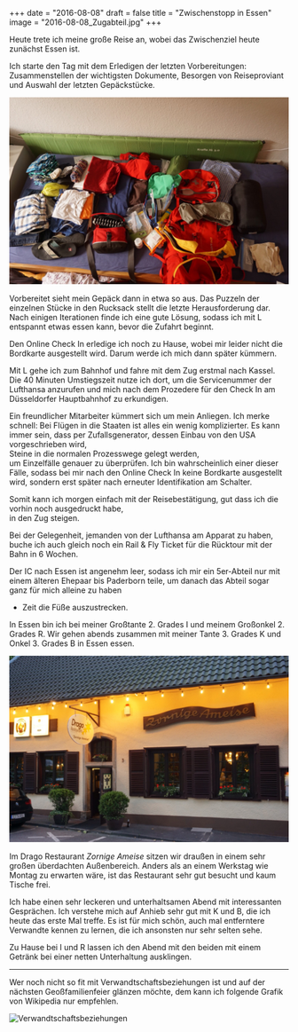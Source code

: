 +++
date = "2016-08-08"
draft = false
title = "Zwischenstopp in Essen"
image = "2016-08-08_Zugabteil.jpg"
+++

Heute trete ich meine große Reise an,
wobei das Zwischenziel heute zunächst Essen ist. 

Ich starte den Tag mit dem Erledigen der 
letzten Vorbereitungen:
Zusammenstellen der wichtigsten Dokumente,
Besorgen von Reiseproviant und Auswahl der letzten Gepäckstücke. 

![Gepäck](/images/2016-08-08_Gepaeck.jpg)

Vorbereitet sieht mein Gepäck dann in etwa so aus. Das Puzzeln der einzelnen Stücke in den Rucksack 
stellt die letzte Herausforderung dar.
Nach einigen Iterationen finde ich eine gute Lösung,
sodass ich mit L entspannt etwas essen kann,
bevor die Zufahrt beginnt. 

Den Online Check In erledige ich noch zu Hause, 
wobei mir leider nicht die Bordkarte 
ausgestellt wird. Darum werde ich mich dann
später kümmern.

Mit L gehe ich zum Bahnhof und fahre mit dem Zug erstmal nach Kassel. 
Die 40 Minuten Umstiegszeit nutze ich dort, um die Servicenummer der Lufthansa anzurufen 
und mich nach dem Prozedere für den Check In 
am Düsseldorfer Hauptbahnhof zu erkundigen. 

Ein freundlicher Mitarbeiter kümmert sich um 
mein Anliegen. 
Ich merke schnell: 
Bei Flügen in die Staaten ist alles ein wenig komplizierter. 
Es kann immer sein, dass per Zufallsgenerator,
dessen Einbau von den USA vorgeschrieben wird,  
Steine in die normalen Prozesswege gelegt werden,  
um Einzelfälle genauer zu überprüfen. 
Ich bin wahrscheinlich einer dieser Fälle,
sodass bei mir nach den Online Check In keine Bordkarte 
ausgestellt wird, sondern erst später nach 
erneuter Identifikation am Schalter. 

Somit kann ich morgen einfach mit der Reisebestätigung, 
gut dass ich die vorhin noch ausgedruckt habe,  
in den Zug steigen. 

Bei der Gelegenheit, 
jemanden von der Lufthansa am Apparat zu haben, 
buche ich auch gleich noch ein Rail & Fly Ticket 
für die Rücktour mit der Bahn in 6 Wochen. 

Der IC nach Essen ist angenehm leer, 
sodass ich mir ein 5er-Abteil nur mit einem 
älteren Ehepaar bis Paderborn teile, 
um danach das Abteil sogar ganz für mich 
alleine zu haben 
- Zeit die Füße auszustrecken. 

In Essen bin ich bei meiner Großtante 2. Grades I
und meinem Großonkel 2. Grades R. 
Wir gehen abends zusammen mit meiner 
Tante 3. Grades K und Onkel 3. Grades B
in Essen essen. 

![Drago](/images/2016-08-08_Drago.jpg)

Im Drago Restaurant *Zornige Ameise* 
sitzen wir draußen in einem sehr großen überdachten Außenbereich. 
Anders als an einem Werkstag wie Montag zu erwarten wäre,
ist das Restaurant sehr gut besucht und kaum Tische frei. 

Ich habe einen sehr leckeren 
und unterhaltsamen Abend mit interessanten Gesprächen. 
Ich verstehe mich auf Anhieb sehr
gut mit K und B, die ich heute das erste
Mal treffe. 
Es ist für mich schön, 
auch mal entferntere Verwandte kennen zu lernen, 
die ich ansonsten nur sehr selten sehe. 

Zu Hause bei I und R lassen ich den Abend 
mit den beiden mit einem Getränk bei 
einer netten Unterhaltung ausklingen. 

------

Wer noch nicht so fit mit Verwandtschaftsbeziehungen ist
und auf der nächsten Geoßfamilienfeier glänzen möchte,
dem kann ich folgende Grafik von Wikipedia 
nur empfehlen.

![Verwandtschaftsbeziehungen](https://upload.wikimedia.org/wikipedia/commons/f/ff/European_kinship_system_de.svg)

